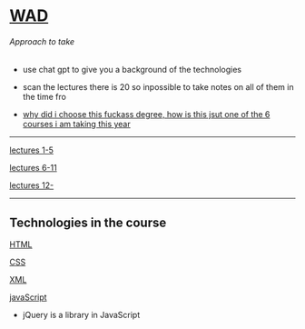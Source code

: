 # [WAD](https://github.com/Hanif-K-Musaheb/Year-2-CompSci-Notes/tree/main)

###### Approach to take
 - use chat gpt to give you a background of the technologies
 - scan the lectures there is 20 so inpossible to take notes on all of them in the time fro

 - [why did i choose this fuckass degree, how is this jsut one of the 6 courses i am taking this year](https://github.com/user-attachments/assets/dc23370c-0d2b-4091-a6a8-4ada49e9302a)
-------------------------------
[lectures 1-5](https://github.com/Hanif-K-Musaheb/Year-2-CompSci-Notes/blob/main/WAD/lectures1-5.md)

[lectures 6-11](https://github.com/Hanif-K-Musaheb/Year-2-CompSci-Notes/blob/main/WAD/6-10.md)

[lectures 12-](https://github.com/Hanif-K-Musaheb/Year-2-CompSci-Notes/blob/main/WAD/lectures12onwards.md)

-------------------------------
## Technologies in the course
[HTML](https://github.com/Hanif-K-Musaheb/Year-2-CompSci-Notes/blob/main/WAD/html.md)

[CSS](https://github.com/Hanif-K-Musaheb/Year-2-CompSci-Notes/blob/main/WAD/css.md)

[XML]()

[javaScript](https://github.com/Hanif-K-Musaheb/Year-2-CompSci-Notes/blob/main/WAD/javaScript.md)
- jQuery is a library in JavaScript
